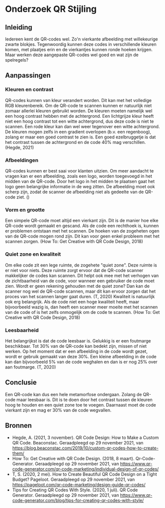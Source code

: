# Onderzoek QR Stijling

## Inleiding
Iedereen kent de QR-codes wel. Zo'n vierkante afbeelding met willekeurige zwarte blokjes. Tegenwoordig kunnen deze codes in verschillende kleuren komen, met plaatjes erin en de vierkantjes kunnen ronde hoeken krijgen. Maar werken deze aangepaste QR-codes wel goed en wat zijn de spelregels?  

## Aanpassingen


### Kleuren en contrast

QR-codes kunnen van kleur verandert worden. Dit kan met het volledige RGB kleurenbereik. Om de QR-code te scannen kunnen er natuurlijk niet zomaar allerlei kleuren gebruikt worden. De kleuren moeten namelijk wel een hoog contrast hebben met de achtergrond. Een lichtgrijze kleur heeft niet een hoog contrast tot een witte achtergrond, dus deze code is niet te scannen. Een rode kleur kan dan wel weer tegenover een witte achtergrond. De kleuren mogen zelfs in een gradient overlopen (b.v. een regenboog), zolang er maar een goed contrast te zien is. Een goed ezelbruggetje is dat het contrast tussen de achtergrond en de code 40% mag verschillen. (Hegde, 2021) 

### Afbeeldingen

QR-codes kunnen er best saai voor klanten uitzien. Om meer aandacht te vragen kan er een afbeelding, zoals een logo, worden toegevoegd in het midden van de QR-code. Door het logo in het midden te plaatsen gaat het logo geen belangrijke informatie in de weg zitten. De afbeelding moet ook scherp zijn, zodat de scanner de afbeelding niet als gedeelte van de QR-code ziet. ()


### Vorm en grootte

Een simpele QR-code moet altijd een vierkant zijn. Dit is de manier hoe elke QR-code wordt gemaakt en gescand. Als de code een rechthoek is, kunnen er problemen ontstaan met het scannen. De hoeken van de zogeheten ogen van de QR-code mogen rond zijn. Dit kan voor geen enkel probleem met het scannen zorgen. (How To: Get Creative with QR Code Design, 2018)

### Quiet zone en kwaliteit

Om elke code zit een lege ruimte, de zogehete "quiet zone". Deze ruimte is er niet voor niets. Deze ruimte zorgt ervoor dat de QR-code scanner makkelijker de codes kan scannen. Dit helpt ook mee met het verhogen van de zichtbaarheid van de code, voor wanneer een gebruiker de code moet zien. Wordt er geen rekening gehouden met de quiet zone? Dan kan de scanner nog wel de QR-code scannen, maar dit kan ervoor zorgen dat het proces van het scannen langer gaat duren.  (T, 2020) Kwaliteit is natuurlijk ook erg belangrijk. Als de code niet een hoge kwaliteit heeft, maar bijvoorbeeld wazig is, dan heeft een scanner meer moeite met het scannen van de code of is het zelfs onmogelijk om de code te scannen. (How To: Get Creative with QR Code Design, 2018)

### Leesbaarheid
Het belangrijkst is dat de code leesbaar is. Gelukkig is er een foutmarge beschikbaar. Tot 30% van de QR-code kan bedekt zijn, missen of niet werken. Op het moment dat er een afbeelding in de code wordt gezet, wordt er gebruik gemaakt van deze 30%. Een kleine afbeelding in de code kan dan bijvoorbeeld 5% van de code weghalen en dan is er nog 25% over aan foutmarge. (T, 2020)

## Conclusie
Een QR-code kan dus een hele metamorfose ondergaan. Zolang de QR-code maar leesbaar is. Dit is te doen door het contrast tussen de kleuren hoog te houden en een quiet zone toe te voegen. Daarnaast moet de code vierkant zijn en mag er 30% van de code wegvallen. 

## Bronnen

* Hegde, A. (2021, 3 november). QR Code Design: How to Make a Custom QR Code. Beaconstac. Geraadpleegd op 29 november 2021, van https://blog.beaconstac.com/2019/10/custom-qr-codes-how-to-create-them/
* How To: Get Creative with QR Code Design. (2018, 8 maart). Qr-Code-Generator. Geraadpleegd op 29 november 2021, van https://www.qr-code-generator.com/qr-code-marketing/individual-design-of-qr-codes/
* T, S. (2020, 2 mei). How to Create Beautiful QR Code Design on a Tight Budget? Pageloot. Geraadpleegd op 29 november 2021, van https://pageloot.com/qr-code-marketing/design-guide-qr-codes/
* Tips for Creating QR Codes With Style. (2020, 1 juli). QR Code Generator. Geraadpleegd op 29 november 2021, van https://www.qr-code-generator.com/blog/tips-for-creating-qr-codes-with-style/

